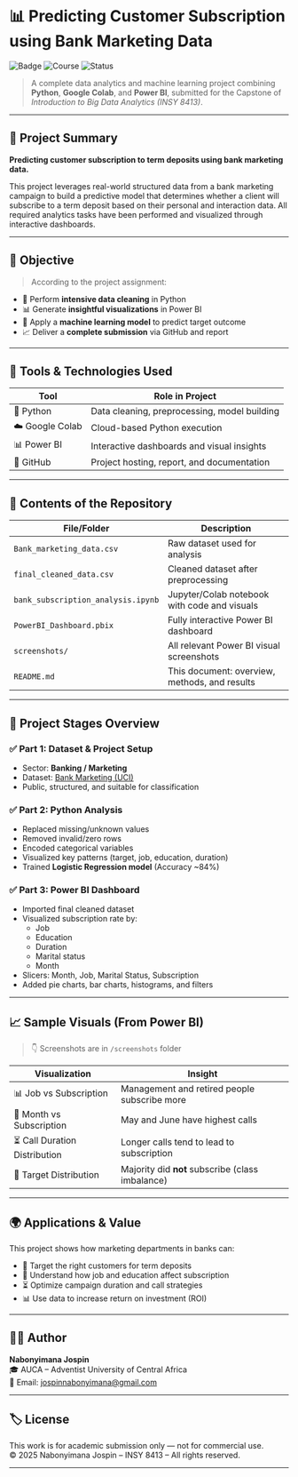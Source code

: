 # 📊 Predicting Customer Subscription using Bank Marketing Data

![Badge](https://img.shields.io/badge/Student-Nabonyimana%20Jospin-009688)
![Course](https://img.shields.io/badge/INSY8413-Intro_to_Big_Data-blue)
![Status](https://img.shields.io/badge/Project-Completed-success)

> A complete data analytics and machine learning project combining **Python**, **Google Colab**, and **Power BI**, submitted for the Capstone of *Introduction to Big Data Analytics (INSY 8413)*.

---

## 🎯 Project Summary

**Predicting customer subscription to term deposits using bank marketing data.**

This project leverages real-world structured data from a bank marketing campaign to build a predictive model that determines whether a client will subscribe to a term deposit based on their personal and interaction data. All required analytics tasks have been performed and visualized through interactive dashboards.

---

## 🧠 Objective

> According to the project assignment:

- 🧹 Perform **intensive data cleaning** in Python  
- 📊 Generate **insightful visualizations** in Power BI  
- 🤖 Apply a **machine learning model** to predict target outcome  
- 📈 Deliver a **complete submission** via GitHub and report

---

## 🧰 Tools & Technologies Used

| Tool         | Role in Project                                 |
|--------------|--------------------------------------------------|
| 🐍 Python     | Data cleaning, preprocessing, model building     |
| ☁️ Google Colab | Cloud-based Python execution                    |
| 📊 Power BI   | Interactive dashboards and visual insights       |
| 🧾 GitHub     | Project hosting, report, and documentation       |

---

## 📁 Contents of the Repository

| File/Folder                    | Description                                       |
|-------------------------------|---------------------------------------------------|
| `Bank_marketing_data.csv`     | Raw dataset used for analysis                     |
| `final_cleaned_data.csv`      | Cleaned dataset after preprocessing               |
| `bank_subscription_analysis.ipynb` | Jupyter/Colab notebook with code and visuals     |
| `PowerBI_Dashboard.pbix`      | Fully interactive Power BI dashboard              |
| `screenshots/`                | All relevant Power BI visual screenshots          |
| `README.md`                   | This document: overview, methods, and results     |

---

## 🚀 Project Stages Overview

### ✅ Part 1: Dataset & Project Setup
- Sector: **Banking / Marketing**
- Dataset: [Bank Marketing (UCI)](https://archive.ics.uci.edu/ml/datasets/Bank+Marketing)
- Public, structured, and suitable for classification

### ✅ Part 2: Python Analysis
- Replaced missing/unknown values
- Removed invalid/zero rows
- Encoded categorical variables
- Visualized key patterns (target, job, education, duration)
- Trained **Logistic Regression model** (Accuracy ~84%)

### ✅ Part 3: Power BI Dashboard
- Imported final cleaned dataset
- Visualized subscription rate by:
  - Job
  - Education
  - Duration
  - Marital status
  - Month
- Slicers: Month, Job, Marital Status, Subscription
- Added pie charts, bar charts, histograms, and filters

---

## 📈 Sample Visuals (From Power BI)

> 👇 Screenshots are in `/screenshots` folder

| Visualization                  | Insight                                |
|-------------------------------|----------------------------------------|
| 📊 Job vs Subscription         | Management and retired people subscribe more |
| 📅 Month vs Subscription       | May and June have highest calls        |
| ⏳ Call Duration Distribution  | Longer calls tend to lead to subscription |
| 🎯 Target Distribution         | Majority did **not** subscribe (class imbalance)

---

## 🌍 Applications & Value

This project shows how marketing departments in banks can:

- 🎯 Target the right customers for term deposits  
- 🧩 Understand how job and education affect subscription  
- ⏳ Optimize campaign duration and call strategies  
- 📊 Use data to increase return on investment (ROI)

---

## 👨‍🎓 Author

**Nabonyimana Jospin**  
🎓 AUCA – Adventist University of Central Africa  
📧 Email: [jospinnabonyimana@gmail.com](mailto:jospinnabonyimana@gmail.com)

---

## 🏷 License

This work is for academic submission only — not for commercial use.  
© 2025 Nabonyimana Jospin – INSY 8413 – All rights reserved.

---
